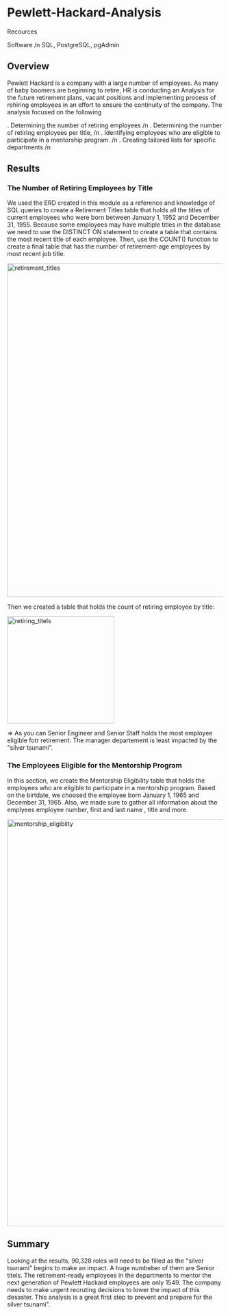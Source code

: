 # Pewlett-Hackard-Analysis
Recources

Software /n
SQL, PostgreSQL, pgAdmin

## Overview 

Pewlett Hackard is a company with a large number of employees. As many of baby boomers are beginning to retire, HR is conducting an Analysis for the future retirement plans, vacant positions and implementing process of rehiring employees in an effort to ensure the continuity of the company. The analysis focused on the following

. Determining the number of retiring employees /n
. Determining the number of retiring employees per title, /n
. Identifying employees who are eligible to participate in a mentorship program. /n
. Creating tailored lists for specific departments /n

## Results

### The Number of Retiring Employees by Title
We used the ERD created in this module as a reference and  knowledge of SQL queries to create a Retirement Titles table that holds all the titles of current employees who were born between January 1, 1952 and December 31, 1955. Because some employees may have multiple titles in the database we need to use the DISTINCT ON statement to create a table that contains the most recent title of each employee. Then, use the COUNT() function to create a final table that has the number of retirement-age employees by most recent job title.


<img width="780" alt="retirement_titles" src="https://user-images.githubusercontent.com/91625564/143803871-b8a64194-d903-4c91-99a6-dc37628d9360.png">

Then we created a table that holds the count of retiring employee by title:

<img width="250" alt="retiring_titels" src="https://user-images.githubusercontent.com/91625564/143804079-34a3a28c-ddbf-4386-8b99-7d15ab222b5e.png">

=> As you can Senior Engineer and Senior Staff holds the most employee eligible fotr retirement. The manager departement is least impacted by the "silver tsunami”.

### The Employees Eligible for the Mentorship Program
In this section, we create the Mentorship Eligibility table that holds the employees who are eligible to participate in a mentorship program. Based on the birtdate, we choosed the employee born January 1, 1965 and December 31, 1965. Also, we made sure to gather all information about the emplyees employee number, first and last name , title and more. 


<img width="951" alt="mentorship_eligibilty" src="https://user-images.githubusercontent.com/91625564/143804741-9886a2df-9eb5-4968-9bdf-7728d57d6972.png">



## Summary

Looking at the results, 90,328 roles will need to be filled as the "silver tsunami" begins to make an impact. A huge numbeber of them are Senior titels. The retirement-ready employees in the departments to mentor the next generation of Pewlett Hackard employees are only 1549. The company needs to make urgent recruting decisions to lower the impact of this desaster. 
This analysis is a great first step to prevent and prepare for the silver tsunami". 
